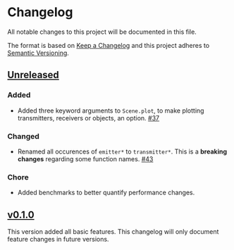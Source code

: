 # Changelog

All notable changes to this project will be documented in this file.

The format is based on [Keep a Changelog](https://keepachangelog.com/en/1.0.0/)
and this project adheres to [Semantic Versioning](https://semver.org/spec/v2.0.0.html).

<!-- start changelog -->

## [Unreleased](https://github.com/jeertmans/DiffeRT2d/compare/v0.1.0...HEAD)

### Added

+ Added three keyword arguments to `Scene.plot`, to make plotting transmitters,
  receivers or objects, an option.
  [#37](https://github.com/jeertmans/DiffeRT2d/pull/37)

### Changed

+ Renamed all occurences of `emitter*` to `transmitter*`.
  This is a **breaking changes** regarding some function names.
  [#43](https://github.com/jeertmans/DiffeRT2d/pull/43)


### Chore

+ Added benchmarks to better quantify performance changes.

## [v0.1.0](https://github.com/jeertmans/DiffeRT2d/commits/v0.1.0)

This version added all basic features. This changelog will only document feature
changes in future versions.

<!-- end changelog -->

